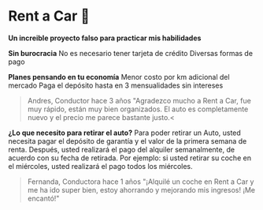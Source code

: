 # Rent a Car 🔑
**Un increible proyecto falso para practicar mis habilidades**

**Sin burocracia**
No es necesario tener tarjeta de crédito
Diversas formas de pago

**Planes pensando en tu economía**
Menor costo por km adicional del mercado
Paga el depósito hasta en 3 mensualidades sin intereses
>Andres, Conductor hace 3 años
"Agradezco mucho a Rent a Car, fue muy rápido, están muy bien organizados. El auto es completamente nuevo y el precio me parece bastante justo.<

**¿Lo que necesito para retirar el auto?**
Para poder retirar un Auto, usted necesita pagar el depósito de garantía y el valor de la primera semana de renta. Después, usted realizará el pago del alquiler semanalmente, de acuerdo con su fecha de retirada. Por ejemplo: si usted retirar su coche en el miércoles, usted realizará el pago todos los miércoles.
>Fernanda, Conductora hace 1 años
"¡Alquilé un coche en Rent a Car y me ha ido super bien, estoy ahorrando y mejorando mis ingresos! ¡Me encantó!"

